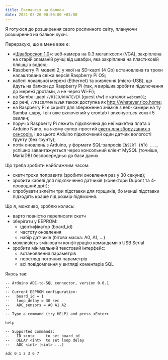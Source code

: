 ```yaml
---
title: Експансія на балкон
date: 2021-05-20 00:50:00 +03:00
---
```


Я готуюся до розширення свого рослинного світу, плануючи розширення на балкон кухні.

Перерахую, що в мене вже є:

 - «[Шваброскоп 1.0][1]»: веб-камера на 0.3 мегапікселя (VGA), закріплена на старій зламаній ручці від швабри, яка закріплена на пластиковій пляшці з водою;
 - Raspberry Pi моделі 2, у якої на SD-карті (4 Gb) встановлена та трохи налаштована свіжа версія Raspberry Pi OS;
 - кабелі локальної мережі (Ethernet) та живлення (micro-USB), що йдуть на балкон до Raspberry Pi (так, я вирішив зробити підключення до мережі дротами, а не через Wi-Fi);
 - на Samba-шарі `//RICO/WHATEVER` (guest r/w) є каталог `webcam01`;
 - до речі, `//RICO/WHATEVER` також доступна як <http://whatever.rico.home>;
 - на Raspberry Pi є скрипт для збереження знімків з веб-камери на ту Samba-шару, і він вже включений у crontab і виконується кожні 5 хвилин;
 - поруч з Raspberry Pi лежить підключена до неї макетна плата з Arduino Nano, на якому супер-простий [скетч для збору даних з сенсорів][2], і до цього Arduino підключений один датчик вологості ґрунту (без ґрунту);
 - потік оновлень з Arduino, у формати SQL-запросів `INSERT INTO ...`, успішно завантажується через консольний кліент MySQL (точніше, MariaDB) безпосередньо до бази даних.

Що треба зробити найближчим часом:

 - скетч трохи поправити (зробити оновлення раз у 30 секунд);
 - зробити кабелі для підключення датчиків (конектори Dupont та 4-проводний дріт);
 - спробувати зклеїти три підставки для горщиків, бо менші підставки підходять краще під розмір підвіконня.

Що я, можливо, зроблю колись:

 - варто повністю переписати скетч
  - зберігати у EEPROM:
    - ідентифікатор (board_id)
    - частоту оновлення
    - набір датчиків (бітова маска: A0, A1, …)
  - можливість змінювати конфігурацію командами з USB Serial
  - зробити мінімальний текстовий інтерфейс:
    - встановлення параметрів
    - перегляд поточних параметрів
    - всі повідомлення у вигляді коментарів SQL

Якось так:

```
-- Arduino ADC-to-SQL connector, version 0.0.1
--
-- Current EEPROM configuration:
--   board_id = 1
--   loop_delay = 30 sec
--   ADC_sensors = A0 A1 A2
--
-- Type a command (try HELP) and press <Enter>

help

-- Supported commands:
--   ID <int>     to set board_id
--   DELAY <int>  to set loop delay
--   ADC <int> [<int> ...]

adc 0 1 2 3 6 7
```

[1]: https://twitter.com/kastaneda/status/1393586211910995975
[2]: https://github.com/kastaneda/arduino_sandbox/blob/master/sketch_may14a/sketch_may14a.ino

